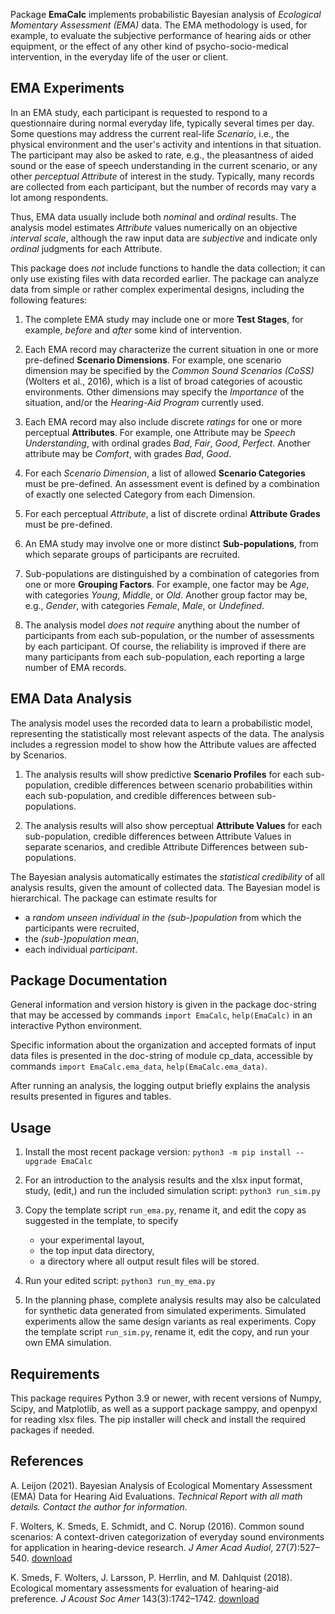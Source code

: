 Package **EmaCalc** implements probabilistic Bayesian analysis
of *Ecological Momentary Assessment (EMA)* data. 
The EMA methodology is used, for example, 
to evaluate the subjective performance of hearing aids or other equipment, 
or the effect of any other kind of psycho-socio-medical intervention,
in the everyday life of the user or client.

## EMA Experiments
In an EMA study, each participant is requested to respond to a questionnaire
during normal everyday life, typically several times per day. 
Some questions may address the current real-life *Scenario*,
i.e., the physical environment and the user's activity and intentions in that situation.
The participant may also be asked to rate, e.g., the pleasantness of aided sound 
or the ease of speech understanding in the current scenario, 
or any other *perceptual Attribute* of interest in the study. 
Typically, many records are collected from each participant, 
but the number of records may vary a lot among respondents.

Thus, EMA data usually include both *nominal* and *ordinal* results.
The analysis model estimates *Attribute* values 
numerically on an objective *interval scale*,
although the raw input data are *subjective*
and indicate only *ordinal* judgments for each Attribute.

This package does *not* include functions to handle the data collection;
it can only use existing files with data recorded earlier.
The package can analyze data from simple or rather complex experimental designs,
including the following features:


1. The complete EMA study may include one or more **Test Stages**,
   for example, *before* and *after* some kind of intervention.

2. Each EMA record may characterize the current situation
   in one or more pre-defined **Scenario Dimensions**. 
    For example, one scenario dimension may be specified
   by the *Common Sound Scenarios (CoSS)* (Wolters et al., 2016),
    which is a list of broad categories of acoustic environments. 
    Other dimensions may specify the *Importance* of the situation,
    and/or the *Hearing-Aid Program* currently used.
    
3. Each EMA record may also include discrete *ratings* for 
   one or more perceptual **Attributes**. 
  For example, one Attribute may be *Speech Understanding*, 
  with ordinal grades *Bad*, *Fair*, *Good*, *Perfect*. 
  Another attribute may be *Comfort*, with grades *Bad*, *Good*.

4. For each *Scenario Dimension*, a list of allowed **Scenario Categories** must be pre-defined. 
    An assessment event is defined by a combination 
    of exactly one selected Category from each Dimension.

5. For each perceptual *Attribute*, a list of discrete ordinal **Attribute Grades**
   must be pre-defined.
         
6. An EMA study may involve one or more distinct **Sub-populations**,
   from which separate groups of participants are recruited.

7. Sub-populations are distinguished by a combination of 
    categories from one or more **Grouping Factors**.
    For example, one factor may be *Age*,
    with categories *Young*, *Middle*, or *Old*.
    Another group factor may be, e.g.,
    *Gender*, with categories *Female*, *Male*, or *Undefined*.

8. The analysis model *does not require* anything about 
    the number of participants from each sub-population,
    or the number of assessments by each participant.
    Of course, the reliability is improved
    if there are many participants from each sub-population, 
    each reporting a large number of EMA records.

## EMA Data Analysis
The analysis model uses the recorded data to
learn a probabilistic model,
representing the statistically most relevant aspects of the data.
The analysis includes a regression model to show how the Attribute values 
are affected by Scenarios. 

1. The analysis results will show predictive **Scenario Profiles** 
    for each sub-population, credible differences between scenario probabilities within each 
    sub-population, and credible differences between sub-populations.

2. The analysis results will also show perceptual **Attribute Values** 
for each sub-population, credible differences between Attribute Values
in separate scenarios, 
and credible Attribute Differences between sub-populations.

The Bayesian analysis automatically estimates the *statistical credibility*
of all analysis results, given the amount of collected data.
The Bayesian model is hierarchical. 
The package can estimate results for

* a *random unseen individual in the (sub-)population* from which the participants were recruited,
* the *(sub-)population mean*,
* each individual *participant*.

## Package Documentation
General information and version history is given in the package doc-string that may be accessed by commands
`import EmaCalc`, `help(EmaCalc)` 
in an interactive Python environment.

Specific information about the organization and accepted formats of input data files
is presented in the doc-string of module cp_data, 
accessible by commands
`import EmaCalc.ema_data`, `help(EmaCalc.ema_data)`.

After running an analysis, the logging output briefly explains
the analysis results presented in figures and tables.

## Usage
1. Install the most recent package version:
    `python3 -m pip install --upgrade EmaCalc`

2. For an introduction to the analysis results and the xlsx input format, 
study, (edit,) and run the included simulation script: `python3 run_sim.py`

3. Copy the template script `run_ema.py`, rename it, and
    edit the copy as suggested in the template, to specify
    - your experimental layout,
    - the top input data directory,
    - a directory where all output result files will be stored.

4. Run your edited script: `python3 run_my_ema.py`

5. In the planning phase, complete analysis results 
may also be calculated for synthetic data 
generated from simulated experiments. 
Simulated experiments allow the same design variants as real experiments.
Copy the template script `run_sim.py`, rename it,
edit the copy, and run your own EMA simulation.

## Requirements
This package requires Python 3.9 or newer,
with recent versions of Numpy, Scipy, and Matplotlib,
as well as a support package samppy, and openpyxl for reading xlsx files.
The pip installer will check and install the required packages if needed.

## References

A. Leijon (2021).
Bayesian Analysis of Ecological Momentary Assessment (EMA) Data 
for Hearing Aid Evaluations. 
*Technical Report with all math details. 
Contact the author for information.*

F. Wolters, K. Smeds, E. Schmidt, and C. Norup (2016).
Common sound scenarios: A context-driven categorization of everyday sound environments
for application in hearing-device research.
*J Amer Acad Audiol*, 27(7):527–540. 
[download](https://www.thieme-connect.de/products/ejournals/abstract/10.3766/jaaa.15105)

K. Smeds, F. Wolters, J. Larsson, P. Herrlin, and M. Dahlquist (2018).
Ecological momentary assessments for evaluation of hearing-aid preference.
*J Acoust Soc Amer* 143(3):1742–1742. [download](https://asa.scitation.org/doi/10.1121/1.5035685)

